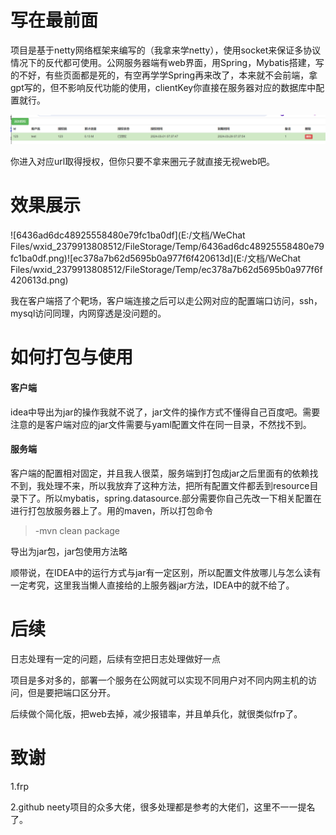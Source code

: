 # 写在最前面  

项目是基于netty网络框架来编写的（我拿来学netty），使用socket来保证多协议情况下的反代都可使用。公网服务器端有web界面，用Spring，Mybatis搭建，写的不好，有些页面都是死的，有空再学学Spring再来改了，本来就不会前端，拿gpt写的，但不影响反代功能的使用，clientKey你直接在服务器对应的数据库中配置就行。

![image-20240304163317166](README.assets/image-20240304163317166.png)

你进入对应url取得授权，但你只要不拿来圈元子就直接无视web吧。  

# 效果展示  

![6436ad6dc48925558480e79fc1ba0df](E:/文档/WeChat Files/wxid_2379913808512/FileStorage/Temp/6436ad6dc48925558480e79fc1ba0df.png)![ec378a7b62d5695b0a977f6f420613d](E:/文档/WeChat Files/wxid_2379913808512/FileStorage/Temp/ec378a7b62d5695b0a977f6f420613d.png)

我在客户端搭了个靶场，客户端连接之后可以走公网对应的配置端口访问，ssh，mysql访问同理，内网穿透是没问题的。

# 如何打包与使用

#### 客户端  

idea中导出为jar的操作我就不说了，jar文件的操作方式不懂得自己百度吧。需要注意的是客户端对应的jar文件需要与yaml配置文件在同一目录，不然找不到。  

#### 服务端  

客户端的配置相对固定，并且我人很菜，服务端到打包成jar之后里面有的依赖找不到，我处理不来，所以我放弃了这种方法，把所有配置文件都丢到resource目录下了。所以mybatis，spring.datasource.部分需要你自己先改一下相关配置在进行打包放服务器上了。用的maven，所以打包命令

> -mvn clean package

导出为jar包，jar包使用方法略    

顺带说，在IDEA中的运行方式与jar有一定区别，所以配置文件放哪儿与怎么读有一定考究，这里我当懒人直接给的上服务器jar方法，IDEA中的就不给了。

# 后续  

日志处理有一定的问题，后续有空把日志处理做好一点  

项目是多对多的，部署一个服务在公网就可以实现不同用户对不同内网主机的访问，但是要把端口区分开。

后续做个简化版，把web去掉，减少报错率，并且单兵化，就很类似frp了。  

# 致谢  

1.frp

2.github neety项目的众多大佬，很多处理都是参考的大佬们，这里不一一提名了。